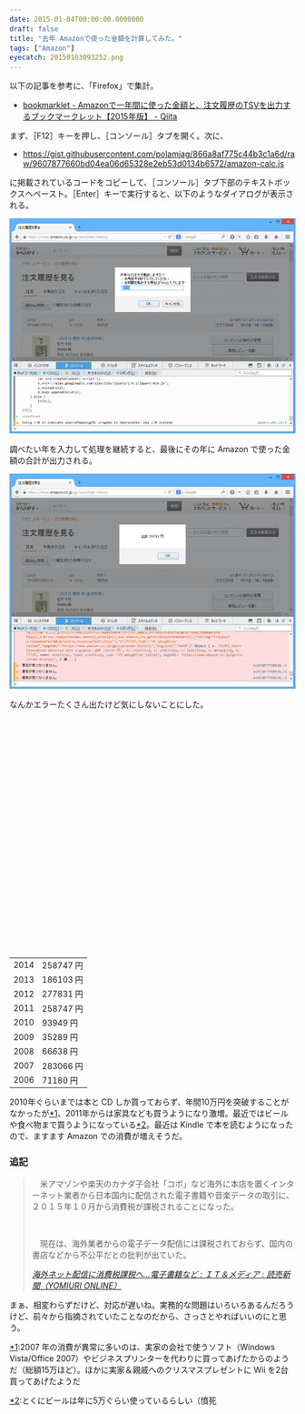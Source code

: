 ```yaml
---
date: 2015-01-04T00:00:00.0000000
draft: false
title: "去年 Amazonで使った金額を計算してみた。"
tags: ["Amazon"]
eyecatch: 20150103093252.png
---
```

<p>以下の記事を参考に、「Firefox」で集計。</p>

<ul>
<li><a href="http://qiita.com/kyproject/items/d8b259f1eb75a01d3a0b">bookmarklet - Amazon&#x3067;&#x4E00;&#x5E74;&#x9593;&#x306B;&#x4F7F;&#x3063;&#x305F;&#x91D1;&#x984D;&#x3068;&#x3001;&#x6CE8;&#x6587;&#x5C65;&#x6B74;&#x306E;TSV&#x3092;&#x51FA;&#x529B;&#x3059;&#x308B;&#x30D6;&#x30C3;&#x30AF;&#x30DE;&#x30FC;&#x30AF;&#x30EC;&#x30C3;&#x30C8;&#x3010;2015&#x5E74;&#x7248;&#x3011; - Qiita</a></li>
</ul><p>まず、［F12］キーを押し、［コンソール］タブを開く。次に、</p>

<ul>
<li><a href="https://gist.githubusercontent.com/polamjag/866a8af775c44b3c1a6d/raw/9607877660bd04ea06d65328e2eb53d0134b6572/amazon-calc.js">https://gist.githubusercontent.com/polamjag/866a8af775c44b3c1a6d/raw/9607877660bd04ea06d65328e2eb53d0134b6572/amazon-calc.js</a></li>
</ul><p>に掲載されているコードをコピーして、［コンソール］タブ下部のテキストボックスへペースト。［Enter］キーで実行すると、以下のようなダイアログが表示される。</p><p><span itemscope itemtype="http://schema.org/Photograph"><img src="20150103093252.png" alt="f:id:daruyanagi:20150103093252p:plain" title="f:id:daruyanagi:20150103093252p:plain" class="hatena-fotolife" itemprop="image"></span></p><p>調べたい年を入力して処理を継続すると、最後にその年に Amazon で使った金額の合計が出力される。</p><p><span itemscope itemtype="http://schema.org/Photograph"><img src="20150103093344.png" alt="f:id:daruyanagi:20150103093344p:plain" title="f:id:daruyanagi:20150103093344p:plain" class="hatena-fotolife" itemprop="image"></span></p><p>なんかエラーたくさん出たけど気にしないことにした。</p><p><script type="text/javascript" src="https://www.google.com/jsapi"></script><br />
<script type="text/javascript">
google.load("visualization", "1.1", {packages:["bar"]});
google.setOnLoadCallback(drawChart);

function drawChart() {
var data = google.visualization.arrayToDataTable([
['Year', '合計金額'],
['2006', 71180 ],
['2007', 283066 ],
['2008', 66638 ],
['2009', 35289 ],
['2010', 93949 ],
['2010', 93949 ],
['2011', 258747 ],
['2012', 277831 ],
['2013', 186103  ],
['2014', 258747 ],
]);

var options = {
chart: {
title: 'Amazon 年間消費金額',
subtitle: '2006-2014',
}
};

var chart = new google.charts.Bar(document.getElementById('chart_div'));
chart.draw(data, options);
}
</script><br />
<div id="chart_div" style="width: 540px; height: 360px;"></div></p>

<table>
<tr>
<td>2014</td>
<td>258747 円</td>
</tr>
<tr>
<td>2013</td>
<td>186103 円</td>
</tr>
<tr>
<td>2012</td>
<td>277831 円</td>
</tr>
<tr>
<td>2011</td>
<td>258747 円</td>
</tr>
<tr>
<td>2010</td>
<td> 93949 円</td>
</tr>
<tr>
<td>2009</td>
<td> 35289 円</td>
</tr>
<tr>
<td>2008</td>
<td> 66638 円</td>
</tr>
<tr>
<td>2007</td>
<td>283066 円</td>
</tr>
<tr>
<td>2006</td>
<td> 71180 円</td>
</tr>
</table><p>2010年ぐらいまでは本と CD しか買っておらず、年間10万円を突破することがなかったが<a href="#f-9efef2cc" name="fn-9efef2cc" title="2007 年の消費が異常に多いのは、実家の会社で使うソフト（Windows Vista/Office 2007）やビジネスプリンターを代わりに買ってあげたからのようだ（総額15万ほど）。ほかに実家＆親戚へのクリスマスプレゼントに Wii を2台買ってあげたようだ">*1</a>、2011年からは家具なども買うようになり激増。最近ではビールや食べ物まで買うようになっている<a href="#f-229c37ca" name="fn-229c37ca" title="とくにビールは年に5万ぐらい使っているらしい（憤死">*2</a>。最近は Kindle で本を読むようになったので、ますます Amazon での消費が増えそうだ。</p>

<div class="section">
<h3>追記</h3>

<blockquote cite="http://www.yomiuri.co.jp/it/20141218-OYT1T50150.html">
<p>　米アマゾンや楽天のカナダ子会社「コボ」など海外に本店を置くインターネット業者から日本国内に配信された電子書籍や音楽データの取引に、２０１５年１０月から消費税が課税されることになった。</p><br />
<p>　現在は、海外業者からの電子データ配信には課税されておらず、国内の書店などから不公平だとの批判が出ていた。</p>

<cite><a href="http://www.yomiuri.co.jp/it/20141218-OYT1T50150.html">&#x6D77;&#x5916;&#x30CD;&#x30C3;&#x30C8;&#x914D;&#x4FE1;&#x306B;&#x6D88;&#x8CBB;&#x7A0E;&#x8AB2;&#x7A0E;&#x3078;&hellip;&#x96FB;&#x5B50;&#x66F8;&#x7C4D;&#x306A;&#x3069; : &#xFF29;&#xFF34;&#xFF06;&#x30E1;&#x30C7;&#x30A3;&#x30A2; : &#x8AAD;&#x58F2;&#x65B0;&#x805E;&#xFF08;YOMIURI ONLINE&#xFF09;</a></cite>
</blockquote>
<p>まぁ、相変わらずだけど、対応が遅いね。実務的な問題はいろいろあるんだろうけど、前々から指摘されていたことなのだから、さっさとやればいいのにと思う。</p>

</div><div class="footnote">
<p class="footnote"><a href="#fn-9efef2cc" name="f-9efef2cc" class="footnote-number">*1</a><span class="footnote-delimiter">:</span><span class="footnote-text">2007 年の消費が異常に多いのは、実家の会社で使うソフト（Windows Vista/Office 2007）やビジネスプリンターを代わりに買ってあげたからのようだ（総額15万ほど）。ほかに実家＆親戚へのクリスマスプレゼントに Wii を2台買ってあげたようだ</span></p>
<p class="footnote"><a href="#fn-229c37ca" name="f-229c37ca" class="footnote-number">*2</a><span class="footnote-delimiter">:</span><span class="footnote-text">とくにビールは年に5万ぐらい使っているらしい（憤死</span></p>
</div>